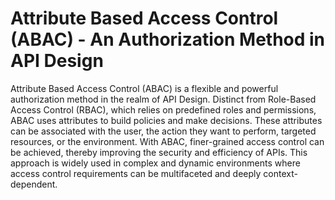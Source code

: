 # Attribute Based Access Control (ABAC) - An Authorization Method in API Design

Attribute Based Access Control (ABAC) is a flexible and powerful authorization method in the realm of API Design. Distinct from Role-Based Access Control (RBAC), which relies on predefined roles and permissions, ABAC uses attributes to build policies and make decisions. These attributes can be associated with the user, the action they want to perform, targeted resources, or the environment. With ABAC, finer-grained access control can be achieved, thereby improving the security and efficiency of APIs. This approach is widely used in complex and dynamic environments where access control requirements can be multifaceted and deeply context-dependent.